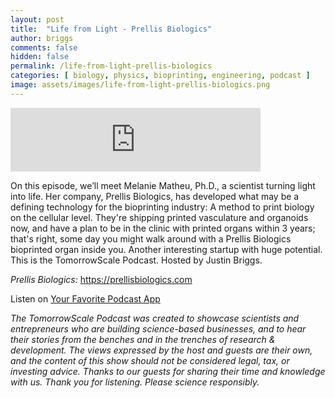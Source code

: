 ```yaml
---
layout: post
title:  "Life from Light - Prellis Biologics"
author: briggs
comments: false
hidden: false
permalink: /life-from-light-prellis-biologics
categories: [ biology, physics, bioprinting, engineering, podcast ]
image: assets/images/life-from-light-prellis-biologics.png
---
```


<iframe src="https://anchor.fm/tomorrowscale/embed/episodes/Life-from-Light---Prellis-Biologics-e93n0g" height="102px" width="400px" frameborder="0" scrolling="no"></iframe>

On this episode, we’ll meet Melanie Matheu, Ph.D., a scientist turning light into life. Her company, Prellis Biologics, has developed what may be a defining technology for the bioprinting industry: A method to print biology on the cellular level. They're shipping printed vasculature and organoids now, and have a plan to be in the clinic with printed organs within 3 years; that's right, some day you might walk around with a Prellis Biologics bioprinted organ inside you. Another interesting startup with huge potential. This is the TomorrowScale Podcast. Hosted by Justin Briggs.

*Prellis Biologics:* https://prellisbiologics.com

Listen on [Your Favorite Podcast App](https://anchor.fm/tomorrowscale/)

*The TomorrowScale Podcast was created to showcase scientists and entrepreneurs who are building science-based businesses, and to hear their stories from the benches and in the trenches of research & development. The views expressed by the host and guests are their own, and the content of this show should not be considered legal, tax, or investing advice. Thanks to our guests for sharing their time and knowledge with us. Thank you for listening. Please science responsibly.*